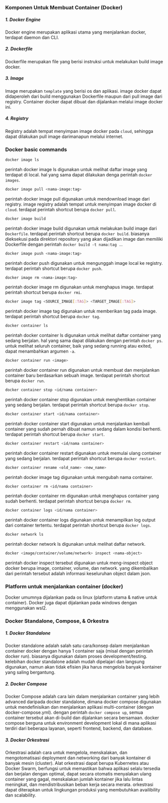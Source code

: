 ### Komponen Untuk Membuat Container (Docker)
##### 1. Docker Engine 
Docker engine merupakan aplikasi utama yang menjalankan docker, terdapat daemon dan CLI.
##### 2. Dockerfile 
Dockerfile merupakan file yang berisi instruksi untuk melakukan build image docker.
##### 3. Image 
Image merupakan `template` yang berisi os dan aplikasi. image docker dapat didaperoleh dari build menggunakan Dockerfile maupun dari pull image dari registry. Container docker dapat dibuat dan dijalankan melalui image docker ini.
##### 4. Registry 
Registry adalah tempat menyimpan image docker pada `cloud`, sehingga dapat dilakukan pull image darimanapun melalui internet.

### Docker basic commands
```sh
docker image ls
```
perintah docker image ls digunakan untuk melihat daftar image yang terdapat di local. hal yang sama dapat dilakukan denga perintah `docker images`.

```sh
docker image pull <nama-image:tag>
```
perintah docker image pull digunakan untuk mendownload image dari registry. image registry adalah tempat untuk menyimpan image docker di `cloud`. terdapat perintah shortcut berupa `docker pull`.

```sh
docker image build
```
perintah docker image build digunakan untuk melakukan build image dari `Dockerfile`. terdapat perintah shortcut berupa `docker build`. biasanya dieksekusi pada direktori repository yang akan dijadikan image dan memiliki Dockerfile dengan perintah `docker build -t nama:tag .`.

```sh
docker image push <nama-image:tag>
```
perintah docker push digunakan untuk mengunggah image local ke registry. terdapat perintah shortcut berupa `docker push`.

```sh
docker image rm <nama-image:tag>
```
perintah docker image rm digunakan untuk menghapus image. terdapat perintah shortcut berupa `docker rmi`.

```sh
docker image tag <SOURCE_IMAGE[:TAG]> <TARGET_IMAGE[:TAG]>
```
perintah docker image tag digunakan untuk memberikan tag pada image. terdapat perintah shortcut berupa `docker tag`.

```sh
docker container ls
```
perintah docker container ls digunakan untuk melihat daftar container yang sedang berjalan. hal yang sama dapat dilakukan dengan perintah `docker ps`. untuk melihat seluruh container, baik yang sedang running atau exited, dapat menambahkan argumen `-a`.

```sh
docker container run <image>
```
perintah docker container run digunakan untuk membuat dan menjalankan container baru berdasarkan sebuah image. terdapat perintah shortcut berupa `docker run`.

```sh
docker container stop <id/nama container>
```
perintah docker container stop digunakan untuk menghentikan container yang sedang berjalan. terdapat perintah shortcut berupa `docker stop`.

```sh
docker container start <id/nama container>
```
perintah docker container start digunakan untuk menjalankan kembali container yang sudah pernah dibuat namun sedang dalam kondisi berhenti. terdapat perintah shortcut berupa `docker start`.

```sh
docker container restart <id/nama container>
```
perintah docker container restart digunakan untuk memulai ulang container yang sedang berjalan. terdapat perintah shortcut berupa `docker restart`.

```sh
docker container rename <old_name> <new_name>
```
perintah docker image tag digunakan untuk mengubah nama container.

```sh
docker container rm <id/nama container>
```
perintah docker container rm digunakan untuk menghapus container yang sudah berhenti. terdapat perintah shortcut berupa `docker rm`.

```sh
docker container logs <id/nama container>
```
perintah docker container logs digunakan untuk menampilkan log output dari container tertentu. terdapat perintah shortcut berupa `docker logs`.

```sh
docker network ls
```
perintah docker network ls digunakan untuk melihat daftar network.

```sh
docker <image/container/volume/network> inspect <nama-object>
```
perintah docker inspect tersebut digunakan untuk meng-inspect object docker berupa image, container, volume, dan network. yang dikembalikan dari perintah tersebut adalah informasi keseluruhan object dalam json.

### Platform untuk menjalankan container (docker)
Docker umumnya dijalankan pada os linux (platform utama & native untuk container). Docker juga dapat dijalankan pada windows dengan menggunakan wsl2.

### Docker Standalone, Compose, & Orkestra
##### 1. Docker Standalone
Docker standalone adalah salah satu cara/konsep dalam menjalankan container docker dengan hanya 1 container saja (misal dengan perintah docker run). biasanya digunakan dalam proses development/testing. kelebihan docker standalone adalah mudah dipelajari dan langsung digunakan, namun akan tidak efisien jika harus mengelola banyak kontainer yang saling bergantung.

##### 2. Docker Compose
Docker Compose adalah cara lain dalam menjalankan container yang lebih advanced daripada docker standalone, dimana docker compose digunakan untuk mendefinisikan dan menjalankan aplikasi multi-container (dengan docker-compose.yml). dengan perintah `docker compose up`, semua container tersebut akan di-build dan dijalankan secara bersamaan. docker compose berguna untuk environment development lokal di mana aplikasi terdiri dari beberapa layanan, seperti frontend, backend, dan database.

##### 3. Docker Orkestrasi
Orkestrasi adalah cara untuk mengelola, menskalakan, dan mengotomatisasi deployment dan networking dari banyak kontainer di banyak mesin (cluster). Alat orkestrasi dapat berupa Kubernetes atau Docker Swarm, berfungsi untuk memastikan bahwa aplikasi selalu tersedia dan berjalan dengan optimal, dapat secara otomatis menyalakan ulang container yang gagal, menskalakan jumlah kontainer jika lalu lintas meningkat, dan mendistribusikan beban kerja secara merata. orkestrasi dapat diterapkan untuk lingkungan produksi yang membutuhkan availibility dan scalability.